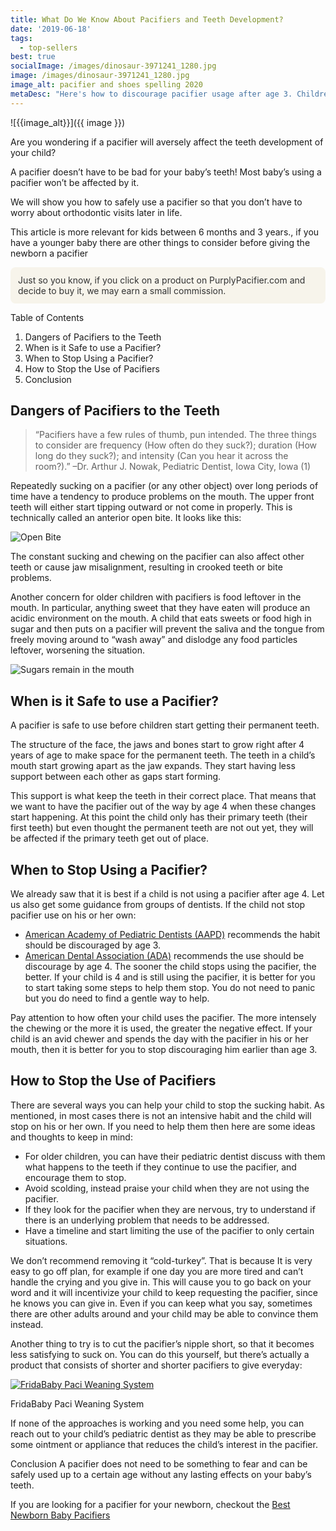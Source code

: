 ```yaml
---
title: What Do We Know About Pacifiers and Teeth Development?
date: '2019-06-18'
tags:
  - top-sellers
best: true
socialImage: /images/dinosaur-3971241_1280.jpg
image: /images/dinosaur-3971241_1280.jpg
image_alt: pacifier and shoes spelling 2020
metaDesc: "Here's how to discourage pacifier usage after age 3. Children up to age 3 can safely use a pacifier without causing future orthodontic teeth problems."
---
```


![{{image_alt}}]({{ image }})

Are you wondering if a pacifier will aversely affect the teeth development of your child?

A pacifier doesn’t have to be bad for your baby’s teeth! Most baby’s using a pacifier won’t be affected by it.

We will show you how to safely use a pacifier so that you don’t have to worry about orthodontic visits later in life.

This article is more relevant for kids between 6 months and 3 years., if you have a younger baby there are other things to consider before giving the newborn a pacifier

[//]: # (TODO giving the newborn a pacifier show be a link)

<div style="background-color:#f7f4eb;border-color:#ffffff;color:#333333;border-radius:8px;-moz-border-radius:8px;-webkit-border-radius:8px;padding:12px">
<span style="”font-size:" 10pt;&#8221;="">
Just so you know, if you click on a product on PurplyPacifier.com and decide to buy it, we may earn a small commission.
</span></div>

Table of Contents	
1. Dangers of Pacifiers to the Teeth
1. When is it Safe to use a Pacifier?
1. When to Stop Using a Pacifier?
1. How to Stop the Use of Pacifiers
1. Conclusion

## Dangers of Pacifiers to the Teeth
>“Pacifiers have a few rules of thumb, pun intended. The three things to consider are frequency (How often do they suck?); duration (How long do they suck?); and intensity (Can you hear it across the room?).”
–Dr. Arthur J. Nowak, Pediatric Dentist, Iowa City, Iowa (1)

Repeatedly sucking on a pacifier (or any other object) over long periods of time have a tendency to produce problems on the mouth. The upper front teeth will either start tipping outward or not come in properly. This is technically called an anterior open bite. It looks like this:

![Open Bite](/images/open_bite_small.jpg)


The constant sucking and chewing on the pacifier can also affect other teeth or cause jaw misalignment, resulting in crooked teeth or bite problems.

Another concern for older children with pacifiers is food leftover in the mouth. In particular, anything sweet that they have eaten will produce an acidic environment on the mouth. A child that eats sweets or food high in sugar and then puts on a pacifier will prevent the saliva and the tongue from freely moving around to “wash away” and dislodge any food particles leftover, worsening the situation.

![Sugars remain in the mouth](/images/eating_candy_small.jpg)

## When is it Safe to use a Pacifier?
A pacifier is safe to use before children start getting their permanent teeth.

The structure of the face, the jaws and bones start to grow right after 4 years of age to make space for the permanent teeth. The teeth in a child’s mouth start growing apart as the jaw expands. They start having less support between each other as gaps start forming.

This support is what keep the teeth in their correct place. That means that we want to have the pacifier out of the way by age 4 when these changes start happening. At this point the child only has their primary teeth (their first teeth) but even thought the permanent teeth are not out yet, they will be affected if the primary teeth get out of place.

## When to Stop Using a Pacifier?
We already saw that it is best if a child is not using a pacifier after age 4. Let us also get some guidance from groups of dentists. If the child not stop pacifier use on his or her own:

* <a href="https://www.aapd.org/assets/1/7/FastFacts.pdf" target="_blank">American Academy of Pediatric Dentists (AAPD)</a> recommends the habit should be discouraged by age 3.
* <a href="https://www.ada.org/~/media/ADA/Publications/Files/patient_77.pdf?la=en" target="_blank">American Dental Association (ADA)</a> recommends the use should be discourage by age 4.
The sooner the child stops using the pacifier, the better. If your child is 4 and is still using the pacifier, it is better for you to start taking some steps to help them stop. You do not need to panic but you do need to find a gentle way to help.

Pay attention to how often your child uses the pacifier. The more intensely the chewing or the more it is used, the greater the negative effect. If your child is an avid chewer and spends the day with the pacifier in his or her mouth, then it is better for you to stop discouraging him earlier than age 3.

## How to Stop the Use of Pacifiers
There are several ways you can help your child to stop the sucking habit. As mentioned, in most cases there is not an intensive habit and the child will stop on his or her own. If you need to help them then here are some ideas and thoughts to keep in mind:

* For older children, you can have their pediatric dentist discuss with them what happens to the teeth if they continue to use the pacifier, and encourage them to stop.
* Avoid scolding, instead praise your child when they are not using the pacifier.
* If they look for the pacifier when they are nervous, try to understand if there is an underlying problem that needs to be addressed.
* Have a timeline and start limiting the use of the pacifier to only certain situations.

We don’t recommend removing it “cold-turkey”. That is because It is very easy to go off plan, for example if one day you are more tired and can’t handle the crying and you give in. This will cause you to go back on your word and it will incentivize your child to keep requesting the pacifier, since he knows you can give in.
Even if you can keep what you say, sometimes there are other adults around and your child may be able to convince them instead.

Another thing to try is to cut the pacifier’s nipple short, so that it becomes less satisfying to suck on. You can do this yourself, but there’s actually a product that consists of shorter and shorter pacifiers to give everyday:

<a href="https://www.amazon.com/FridaBaby-078-Paci-Weaning-System/dp/B0823DZYQY/ref=as_li_ss_tl?crid=1I4P66W2HJ0O0&dchild=1&keywords=fridababy+pacifier+weaning+system&qid=1594421691&s=baby-products&sprefix=fridababy+pa,baby-products,223&sr=1-4&linkCode=ll1&tag=purplypacifier-20&linkId=ee16ab01dfc0eb13c51443cc19ec9845&language=en_US" target="_blank" rel="sponsored"> ![FridaBaby Paci Weaning System](https://i1.wp.com/images-na.ssl-images-amazon.com/images/I/61ka5KuZyGL._SL1500_.jpg?resize=413%2C413&ssl=1) </a>

FridaBaby Paci Weaning System

If none of the approaches is working and you need some help, you can reach out to your child’s pediatric dentist as they may be able to prescribe some ointment or appliance that reduces the child’s interest in the pacifier.

Conclusion
A pacifier does not need to be something to fear and can be safely used up to a certain age without any lasting effects on your baby’s teeth.

If you are looking for a pacifier for your newborn, checkout the [Best Newborn Baby Pacifiers](/posts/best-newborn-baby-pacifiers)